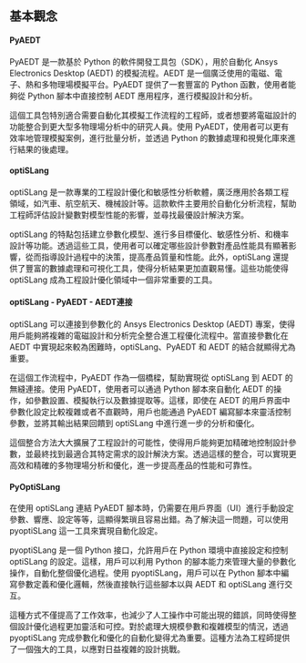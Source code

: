 基本觀念
---
#### PyAEDT
PyAEDT 是一款基於 Python 的軟件開發工具包（SDK），用於自動化 Ansys Electronics Desktop (AEDT) 的模擬流程。AEDT 是一個廣泛使用的電磁、電子、熱和多物理場模擬平台。PyAEDT 提供了一套豐富的 Python 函數，使用者能夠從 Python 腳本中直接控制 AEDT 應用程序，進行模擬設計和分析。

這個工具包特別適合需要自動化其模擬工作流程的工程師，或者想要將電磁設計的功能整合到更大型多物理場分析中的研究人員。使用 PyAEDT，使用者可以更有效率地管理模擬案例，進行批量分析，並透過 Python 的數據處理和視覺化庫來進行結果的後處理。

#### optiSLang
optiSLang 是一款專業的工程設計優化和敏感性分析軟體，廣泛應用於各類工程領域，如汽車、航空航天、機械設計等。這款軟件主要用於自動化分析流程，幫助工程師評估設計變數對模型性能的影響，並尋找最優設計解決方案。

optiSLang 的特點包括建立參數化模型、進行多目標優化、敏感性分析、和機率設計等功能。透過這些工具，使用者可以確定哪些設計參數對產品性能具有顯著影響，從而指導設計過程中的決策，提高產品質量和性能。此外，optiSLang 還提供了豐富的數據處理和可視化工具，使得分析結果更加直觀易懂。這些功能使得 optiSLang 成為工程設計優化領域中一個非常重要的工具。

#### optiSLang - PyAEDT - AEDT連接
optiSLang 可以連接到參數化的 Ansys Electronics Desktop (AEDT) 專案，使得用戶能夠將複雜的電磁設計和分析完全整合進工程優化流程中。當直接參數化在 AEDT 中實現起來較為困難時，optiSLang、PyAEDT 和 AEDT 的結合就顯得尤為重要。

在這個工作流程中，PyAEDT 作為一個橋樑，幫助實現從 optiSLang 到 AEDT 的無縫連接。使用 PyAEDT，使用者可以通過 Python 腳本來自動化 AEDT 的操作，如參數設置、模擬執行以及數據提取等。這樣，即使在 AEDT 的用戶界面中參數化設定比較複雜或者不直觀時，用戶也能通過 PyAEDT 編寫腳本來靈活控制參數，並將其輸出結果回饋到 optiSLang 中進行進一步的分析和優化。

這個整合方法大大擴展了工程設計的可能性，使得用戶能夠更加精確地控制設計參數，並最終找到最適合其特定需求的設計解決方案。透過這樣的整合，可以實現更高效和精確的多物理場分析和優化，進一步提高產品的性能和可靠性。

#### PyOptiSLang

在使用 optiSLang 連結 PyAEDT 腳本時，仍需要在用戶界面（UI）進行手動設定參數、響應、設定等等，這顯得繁瑣且容易出錯。為了解決這一問題，可以使用 pyoptiSLang 這一工具來實現自動化設定。

pyoptiSLang 是一個 Python 接口，允許用戶在 Python 環境中直接設定和控制 optiSLang 的設定。這樣，用戶可以利用 Python 的腳本能力來管理大量的參數化操作，自動化整個優化過程。使用 pyoptiSLang，用戶可以在 Python 腳本中編寫參數定義和優化邏輯，然後直接執行這些腳本以與 AEDT 和 optiSLang 進行交互。

這種方式不僅提高了工作效率，也減少了人工操作中可能出現的錯誤，同時使得整個設計優化過程更加靈活和可控。對於處理大規模參數和複雜模型的情況，透過 pyoptiSLang 完成參數化和優化的自動化變得尤為重要。這種方法為工程師提供了一個強大的工具，以應對日益複雜的設計挑戰。






